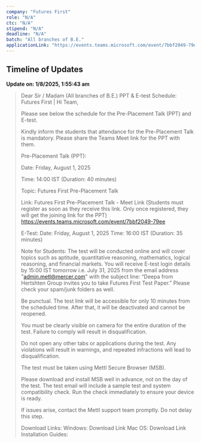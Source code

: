```yaml
---
company: "Futures First"
role: "N/A"
ctc: "N/A"
stipend: "N/A"
deadline: "N/A"
batch: "All branches of B.E."
applicationLink: "https://events.teams.microsoft.com/event/7bbf2049-79ee"
---
```


## Timeline of Updates

**Update on: 1/8/2025, 1:55:43 am**

>   Dear Sir / Madam (All branches of B.E.)
> PPT & E-test Schedule: Futures First |
> Hi Team,
> 
> Please see below the schedule for the Pre-Placement Talk (PPT) and E-test.
> 
> Kindly inform the students that attendance for the Pre-Placement Talk is
> mandatory. Please share the Teams Meet link for the PPT with them.
> 
> Pre-Placement Talk (PPT):
> 
> 
> Date: Friday, August 1, 2025
> 
> Time: 14:00 IST (Duration: 40 minutes)
> 
> Topic: Futures First Pre-Placement Talk
> 
> Link: Futures First Pre-Placement Talk - Meet Link (Students must register
> as soon as they receive this link. Only once registered, they will get the
> joining link for the PPT)
> https://events.teams.microsoft.com/event/7bbf2049-79ee
> 
> E-Test:
> Date: Friday, August 1, 2025
> Time: 16:00 IST (Duration: 35 minutes)
> 
> Note for Students:
> The test will be conducted online and will cover topics such as aptitude,
> quantitative reasoning, mathematics, logical reasoning, and financial
> markets.
> You will receive E-test login details by 15:00 IST tomorrow i.e. July 31,
> 2025 from the email address "admin.metl@mercer.com" with the subject line:
> “Deepa from Hertshten Group invites you to take Futures First Test Paper.”
> Please check your spam/junk folders as well.
> 
> Be punctual. The test link will be accessible for only 10 minutes from the
> scheduled time. After that, it will be deactivated and cannot be reopened.
> 
> You must be clearly visible on camera for the entire duration of the test.
> Failure to comply will result in disqualification.
> 
> Do not open any other tabs or applications during the test. Any violations
> will result in warnings, and repeated infractions will lead to
> disqualification.
> 
> The test must be taken using Mettl Secure Browser (MSB).
> 
> Please download and install MSB well in advance, not on the day of the test.
> The test email will include a sample test and system compatibility check.
> Run the check immediately to ensure your device is ready.
> 
> If issues arise, contact the Mettl support team promptly. Do not delay this
> step.
> 
> Download Links:
> Windows: Download Link
> Mac OS: Download Link
> Installation Guides:
> 
